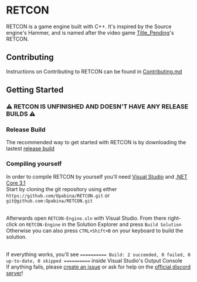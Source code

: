 # RETCON
RETCON is a game engine built with C++. It's inspired by the Source engine's Hammer, and is named after the video game [Title_Pending](https://devbeef.com/tp)'s RETCON.

## Contributing
Instructions on Contributing to RETCON can be found in [Contributing.md](./Contributing.md)

## Getting Started
### ⚠ RETCON IS UNFINISHED AND DOESN'T HAVE ANY RELEASE BUILDS ⚠ <br>
### Release Build 
The recommended way to get started with RETCON is by downloading the lastest [release build](https://github.com/Opabina/RETCON/releases)

### Compiling yourself
In order to compile RETCON by yourself you'll need [Visual Studio](https://visualstudio.microsoft.com/) and [.NET Core 3.1](https://dotnet.microsoft.com/en-us/download/dotnet/3.1)<br>
Start by cloning the git repository using either ``https://github.com/Opabina/RETCON.git`` or ``git@github.com:Opabina/RETCON.git``<br><br>

Afterwards open ``RETCON-Engine.sln`` with Visual Studio. From there right-click on ``RETCON-Engine`` in the Solution Explorer and press ``Build Solution``<br>
Otherwise you can also press ``CTRL+Shift+B`` on your keyboard to build the solution.<br><br>

If everything works, you'll see ``========== Build: 2 succeeded, 0 failed, 0 up-to-date, 0 skipped ==========`` inside Visual Studio's Output Console<br>
If anything fails, please [create an issue](https://docs.github.com/en/issues/tracking-your-work-with-issues/creating-an-issue) or ask for help on the [official discord server](https://discord.gg/NwBhYhtgjZ)!
